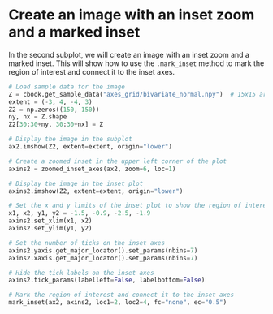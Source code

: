 # Create an image with an inset zoom and a marked inset

In the second subplot, we will create an image with an inset zoom and a marked inset. This will show how to use the `.mark_inset` method to mark the region of interest and connect it to the inset axes.

```python
# Load sample data for the image
Z = cbook.get_sample_data("axes_grid/bivariate_normal.npy")  # 15x15 array
extent = (-3, 4, -4, 3)
Z2 = np.zeros((150, 150))
ny, nx = Z.shape
Z2[30:30+ny, 30:30+nx] = Z

# Display the image in the subplot
ax2.imshow(Z2, extent=extent, origin="lower")

# Create a zoomed inset in the upper left corner of the plot
axins2 = zoomed_inset_axes(ax2, zoom=6, loc=1)

# Display the image in the inset plot
axins2.imshow(Z2, extent=extent, origin="lower")

# Set the x and y limits of the inset plot to show the region of interest
x1, x2, y1, y2 = -1.5, -0.9, -2.5, -1.9
axins2.set_xlim(x1, x2)
axins2.set_ylim(y1, y2)

# Set the number of ticks on the inset axes
axins2.yaxis.get_major_locator().set_params(nbins=7)
axins2.xaxis.get_major_locator().set_params(nbins=7)

# Hide the tick labels on the inset axes
axins2.tick_params(labelleft=False, labelbottom=False)

# Mark the region of interest and connect it to the inset axes
mark_inset(ax2, axins2, loc1=2, loc2=4, fc="none", ec="0.5")
```
